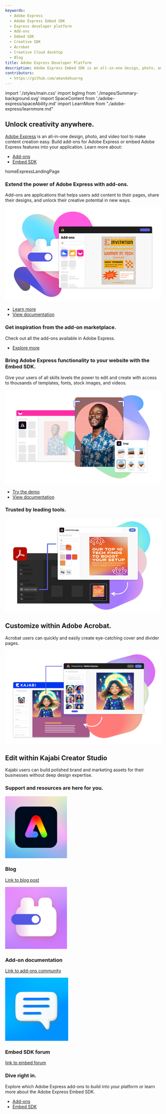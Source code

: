 ```yaml
---
keywords:
  - Adobe Express
  - Adobe Express Embed SDK
  - Express developer platform
  - Add-ons
  - Embed SDK 
  - Creative SDK
  - Acrobat
  - Creative Cloud desktop
  - Blog
title: Adobe Express Developer Platform
description: Adobe Express Embed SDK is an all-in-one design, photo, and video tool to make content creation easy. Build add-ons for Adobe Express or embed Adobe Express features into your application. 
contributors:
  - https://github.com/amandahuarng
---
```


import './styles/main.css'
import bgImg from './images/Summary-background.svg'
import SpaceContent from './adobe-express/spaceAbility.md'
import LearnMore from "./adobe-express/learnmore.md"

<Hero slots="heading, text, buttons, assetsImg" customLayout variant="halfwidth" className="add-ones-hero adobe-express-hero"/>

## Unlock creativity anywhere.

[Adobe Express](https://adobe.com/express) is an all-in-one design, photo, and video tool to make content creation easy. Build add-ons for Adobe Express or embed Adobe Express features into your application. Learn more about:

- [Add-ons](https://developer.adobe.com/express/add-ons)
- [Embed SDK](https://developer.adobe.com/express/embed-sdk)

homeExpressLandingPage

<TextBlock slots="heading,text,image,buttons" theme="lightest" headerElementType="h2" variantsTypePrimary='secondary' variantStyleFill = "outline" homeZigZag className="explore unleash-power" position="left" />

### Extend the power of Adobe Express with add-ons.

Add-ons are applications that helps users add content to their pages, share their designs, and unlock their creative potential in new ways.

![Power of Adobe Express](./images/AddOn.png)

- [Learn more](https://developer.adobe.com/express/add-ons)
- [View documentation](https://developer.adobe.com/express/add-ons/docs/guides/)

<TextBlock slots="heading" className="announcement exploreCapabilities inspiration" theme="lightest"/>

### Get inspiration from the add-on marketplace.

<SpaceContent />

<DCSummaryBlock slots="text, buttons" theme="dark"  buttonPositionRight btnVariant="cta" className="tryForFree" />

Check out all the add-ons available in Adobe Express.

- [Explore more](https://new.express.adobe.com/new?category=addOns)
  
<TextBlock slots="heading,text,image,buttons" theme="light" headerElementType="h2" variantsTypePrimary='secondary' variantStyleFill = "outline" homeZigZag className="explore unleash-power" position="right" />

### Bring Adobe Express functionality to your website with the Embed SDK.

Give your users of all skills levels the power to edit and create with access to thousands of templates, fonts, stock images, and videos.

![Adobe Express functionality](./images/Embed_IntegratedQuickActions.png)

- [Try the demo](https://demo.expressembed.com)
- [View documentation](https://developer.adobe.com/express/embed-sdk/docs/guides)
  
<TextBlock slots="heading" className="announcement exploreCapabilities walkthetalk" theme="light"/>

### Trusted by leading tools.

<ImageTextBlock slots="image,heading,text" repeat="2" theme="light" bgColor="#f8f8f8" className="boxmodal" isCenter variantsTypePrimary='secondary'/>

![Customize within Adobe Acrobat](./images/AcrobatEmbed.png)

## Customize within Adobe Acrobat.

Acrobat users can quickly and easily create eye-catching cover and divider pages.

![Kajabi Creator Studio](./images/ValueProp_01_Embed_Kajabi.png)

## Edit within Kajabi Creator Studio

Kajabi users can build polished brand and marketing assets for their businesses without deep design expertise.

<WrapperComponent slots="content" repeat="1" theme="light" />

<LearnMore />

<TextBlock slots="heading" className="announcement exploreCapabilities support-label" theme="lightest"/>

### Support and resources are here for you.

<MiniResourceCard slots="image,heading,link" repeat="3" theme="lightest" inRow="3" className="mini-card support-tools" />

![Blog](./images/Blog.svg)

### Blog

[Link to blog post](https://blog.developer.adobe.com/adobe-express-introduces-add-ons-for-developers-24ca166a5614)

![Add-on Community](./images/Add-ons-community.svg)

### Add-on documentation

[Link to add-ons community](https://developer.adobe.com/express/add-ons/docs/guides/)

![Embed SDK forum](./images/Embed-forums.png)

### Embed SDK forum

[link to embed forum](https://community.adobe.com/t5/adobe-express-embed-sdk/ct-p/ct-express-embed-sdk?page=1&sort=latest_replies&lang=all&tabid=all)

<TeaserBlock  slots="heading,text,buttons" textColor="white" bgURL={bgImg} className="viewAddOn creative-express" variant="fullwidth"/>

### Dive right in.

Explore which Adobe Express add-ons to build into your platform or learn more about the Adobe Express Embed SDK.

- [Add-ons](https://developer.adobe.com/express/add-ons)
- [Embed SDK](https://developer.adobe.com/express/embed-sdk)
